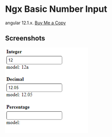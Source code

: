 # Ngx Basic Number Input

angular 12.1.x. [Buy Me a Copy](https://www.buymeacoffee.com/huymax)

## Screenshots

![App Screenshot](https://raw.githubusercontent.com/huymach91/ngx-basic-number-input/master/src/assets/ngx-basic-number-input.png)
